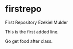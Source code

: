 # firstrepo
First Repository Ezekiel Mulder

This is the first added line.

Go get food after class.
